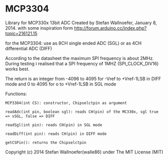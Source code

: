 MCP3304
=======

Library for MCP330x 13bit ADC
Created by Stefan Wallnoefer, January 8, 2014.
with some inspiration form http://forum.arduino.cc/index.php?topic=216121.15
	
for the MCP3304:
	use as 8CH single ended ADC (SGL)
	or as 4CH differential ADC (DIFF)
		
According to the datasheet the maximum SPI frequency is about 2MHz. During testing
i realised that a SPI frequency of 1MHZ (SPI_CLOCK_DIV16) works best.
	
The return is an integer from -4096 to 4095 for -Vref to +Vref-1LSB in DIFF mode
and 0 to 4095 for o to +Vref-1LSB in SGL mode


Functions:

	MCP3304(int CS): constructor, Chipselctpin as argument
		
	readAdc(int pin, boolean sgl): reads CH(pin) of the MC330x, sgl true => sSGL, false => DIFF
		
	readSgl(int pin): reads CH(pin) in SGL mode
		
	readDiff(int pin): reads CH(pin) in DIFF mode
		
	getCSPin(): returns the Chipselctpin
	
	
	
Copyright (c) 2014 Stefan Wallnoefer(walle86) under The MIT License (MIT)

